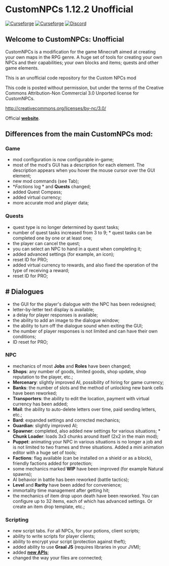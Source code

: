 # CustomNPCs 1.12.2 Unofficial

[![Curseforge](http://cf.way2muchnoise.eu/full_1052708_downloads.svg)](https://www.curseforge.com/minecraft/mc-mods/customnpcs-unofficial)  [![Curseforge](http://cf.way2muchnoise.eu/versions/For%20MC_1052708_all.svg)](https://www.curseforge.com/minecraft/mc-mods/customnpcs-unofficial)  <a title="Join us on Discord!" href="https://discord.gg/RGb4JqE6Qz"><img src="https://img.shields.io/discord/558230575278981120?label=CNPCs Un%20Discord&amp;logo=Discord&amp;style=?flat" alt="Discord"/></a>

## Welcome to CustomNPCs: Unofficial

CustomNPCs is a modification for the game Minecraft aimed at creating your own maps in the RPG genre. A huge set of tools for creating your own NPCs and their capabilities; your own blocks and items; quests and other game elements.

This is an unofficial code repository for the Custom NPCs mod

This code is posted without permission, but under the terms of the Creative Commons Attribution-Non Commercial 3.0 Unported license for CustomNPCs.

http://creativecommons.org/licenses/by-nc/3.0/

Official **[website](https://www.kodevelopment.nl/minecraft/customnpcs)**.

## Differences from the main CustomNPCs mod:

### Game

* mod configuration is now configurable in-game;
* most of the mod's GUI has a description for each element. The description appears when you hover the mouse cursor over the GUI element;
* new mod commands (see Tab);
* **Factions* log * and **Quests** changed;
* added Quest Compass;
* added virtual currency;
* more accurate mod and player data;

### Quests

* quest type is no longer determined by quest tasks;
* number of quest tasks increased from 3 to 9; * quest tasks can be completed one by one or at least one;
* the player can cancel the quest;
* you can select an NPC to hand in a quest when completing it;
* added advanced settings (for example, an icon);
* reset ID for PRO;
* added virtual currency to rewards, and also fixed the operation of the type of receiving a reward;
* reset ID for PRO;

## # Dialogues

* the GUI for the player's dialogue with the NPC has been redesigned;
* letter-by-letter text display is available;
* a delay for player responses is available;
* the ability to add an image to the dialogue window;
* the ability to turn off the dialogue sound when exiting the GUI;
* the number of player responses is not limited and can have their own conditions;
* ID reset for PRO;

### NPC

* mechanics of most **Jobs** and **Roles** have been changed;
* **Shops**: any number of goods, limited goods, shop update, shop reputation to the player, etc.;
* **Mercenary**: slightly improved AI, possibility of hiring for game currency;
* **Banks**: the number of slots and the method of unlocking new bank cells have been reworked;
* **Transporters**: the ability to edit the location, payment with virtual currency has been added;
* **Mail**: the ability to auto-delete letters over time, paid sending letters, etc.;
* **Bard**: expanded settings and corrected mechanics;
* **Guardian**: slightly improved AI;
* **Spawner**: completed, also added new settings for various situations; * **Chunk Loader**: loads 3x3 chunks around itself (2x2 in the main mod);
* **Puppet**: animating your NPC in various situations is no longer a job and is not limited to two frames and three situations. Added a mini animation editor with a huge set of tools;
* **Factions**: flag available (can be installed on a shield or as a block), friendly factions added for protection;
* some mechanics marked **WIP** have been improved (for example Natural spawns);
* AI behavior in battle has been reworked (battle tactics);
* **Level** and **Rarity** have been added for convenience;
* immortality time management after getting hit;
* the mechanics of item drop upon death have been reworked. You can configure up to 32 items, each of which has advanced settings. Or create an item drop template, etc.;

### Scripting

* new script tabs. For all NPCs, for your potions, client scripts;
* ability to write scripts for player clients;
* ability to encrypt your script (protection against theft);
* added ability to use **Graal JS** (requires libraries in your JVM);
* added **[new APIs](https://minecraft.fandom.com/ru/wiki/Custom_NPCs/Unoficial_API_1.12.2)**;
* changed the way your files are connected;